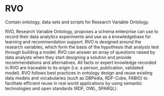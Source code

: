 # RVO
Contain ontology, data sets and scripts for Research Variable Ontology.

RVO, Research Variable Ontology, proposes a schema enterprise can use to record their data analytics experiments and use as a knowledgebase for learning and recommendation support. RVO is designed around the research variables, which form the basis of the hypothesis that analysts test through building a model. RVO can answer an array of questions raised by data analysts when they start designing a solution and provide recommendations and alternatives. All facts or expert knowledge recorded in RVO are traceable to its origin (i.e. a person, publication, validated model). RVO follows best practices in ontology design and reuse existing data models and vocabularies (such as DBPedia, RDF-Cube, FABIO) to facilitate efficient reuse in real world applications by using semantic technologies and open standards (RDF, OWL, SPARQL).

